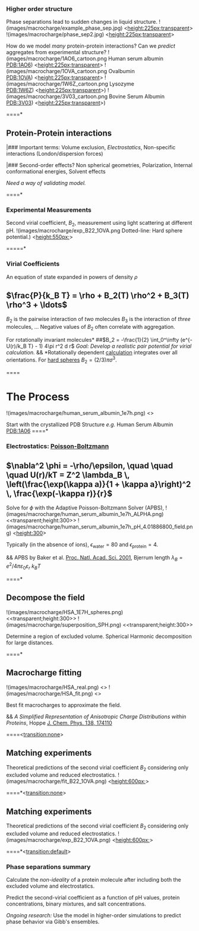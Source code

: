 ### Higher order structure
Phase separations lead to sudden changes in liquid structure.
!(images/macrocharge/example_phase_sep.jpg) <<height:225px;transparent>> 
!(images/macrocharge/phase_sep2.jpg) <<height:225px;transparent>> 

How do we model _many_ protein-protein interactions? 
Can we *predict* aggregates from experimental structure? 
!(images/macrocharge/1AO6_cartoon.png Human serum albumin<br><a href="http://www.rcsb.org/pdb/explore/explore.do?structureId=1ao6">PDB:1AO6</a>) <<height:225px;transparent>> 
!(images/macrocharge/1OVA_cartoon.png Ovalbumin<br><a href="http://www.rcsb.org/pdb/explore.do?structureId=1ova">PDB:1OVA</a>) <<height:225px;transparent>>
!(images/macrocharge/1W6Z_cartoon.png Lysozyme <br><a href="http://www.rcsb.org/pdb/explore/explore.do?structureId=1w6z">PDB:1W6Z</a>) <<height:225px;transparent>>)
!(images/macrocharge/3V03_cartoon.png Bovine Serum Albumin<br><a href="http://www.rcsb.org/pdb/explore/explore.do?structureId=3v03">PDB:3V03</a>) <<height:225px;transparent>>)

====*

## Protein-Protein interactions 

|### Important terms:
Volume exclusion, *Electrostatics*, 
Non-specific interactions (London/dispersion forces)

|### Second-order effects?
Non spherical geometries, Polarization,
Internal conformational energies, Solvent effects


_Need a way of validating model._

====*

### Experimental Measurements
Second virial coefficient, $B_{2}$, measurement 
using light scattering at different pH.
!(images/macrocharge/exp_B22_1OVA.png Dotted-line: Hard sphere potential.) <<height:550px;>>

=====*

### Virial Coefficients

An equation of state expanded in powers of density $\rho$
## $\frac{P}{k_B T} = \rho + B_2(T) \rho^2 + B_3(T) \rho^3 + \ldots$
$B_2$ is the pairwise interaction of _two_ molecules
$B_3$ is the interaction of _three_ molecules, ...
Negative values of $B_2$ often correlate with aggregation.

For rotationally invariant molecules*
##$B_2 = -\frac{1}{2} \int_0^\infty (e^{-U(r)/k_B T} - 1) 4\pi r^2 d r$
_Goal: Develop a realistic pair potential for virial calculation._
&& *Rotationally dependent [calculation](http://thoppe.github.io/Presentation_Research_Macrocharge/#/2/1) integrates over all orientations. For [hard spheres](http://thoppe.github.io/Presentation_Research_Macrocharge/#/5) $B_2 = (2/3)\pi \sigma^3$.

====

# The Process
!(images/macrocharge/human_serum_albumin_1e7h.png) <<transparent>>

Start with the crystallized PDB Structure
_e.g._ Human Serum Albumin [PDB:1A06](http://www.rcsb.org/pdb/explore/explore.do?structureId=1ao6")
====*

### Electrostatics: [Poisson-Boltzmann](http://thoppe.github.io/Presentation_Research_Macrocharge/#/6/2)
## $\nabla^2 \phi = -\rho/\epsilon, \quad \quad \quad U(r)/kT = Z^2 \lambda_B \, \left(\frac{\exp(\kappa a)}{1 + \kappa a}\right)^2 \, \frac{\exp(-\kappa r)}{r}$

Solve for $\phi$ with the Adaptive Poisson-Boltzmann Solver (APBS), 
!(images/macrocharge/human_serum_albumin_1e7h_ALPHA.png) <<transparent;height:300>>
!(images/macrocharge/human_serum_albumin_1e7h_pH_4.01886800_field.png) <<height:300>>

Typically (in the absence of ions), $\epsilon_{\text{water}} = 80$ and $\epsilon_{\text{protein}} = 4$.

&& APBS by Baker et al. [Proc. Natl. Acad. Sci. 2001](http://www.pnas.org/content/98/18/10037), Bjerrum length $\lambda_B = {e^2}/{4\pi \varepsilon_0 \varepsilon_r \  k_B T}$

====*
## Decompose the field

!(images/macrocharge/HSA_1E7H_spheres.png) <<transparent;height:300>>
!(images/macrocharge/superposition_SPH.png) <<transparent;height:300>>

Determine a region of excluded volume.
Spherical Harmonic decomposition for large distances.

====*

## Macrocharge fitting

!(images/macrocharge/HSA_real.png) <<transparent>>
!(images/macrocharge/HSA_fit.png)  <<transparent>>

Best fit macrocharges to approximate the field.

&& _A Simplified Representation of Anisotropic Charge Distributions within Proteins_, Hoppe [J. Chem. Phys.  138, 174110](http://scitation.aip.org/content/aip/journal/jcp/138/17/10.1063/1.4803099)

====<<transition:none>>

## Matching experiments
Theoretical predictions of the second virial coefficient $B_{2}$
considering only excluded volume and reduced electrostatics.
!(images/macrocharge/fit_B22_1OVA.png) <<height:600px;>>

====*<<transition:none>>
## Matching experiments
Theoretical predictions of the second virial coefficient $B_{2}$
considering only excluded volume and reduced electrostatics.
!(images/macrocharge/exp_B22_1OVA.png) <<height:600px;>>

====*<<transition:default>>
### Phase separations summary

Calculate the _non-ideality_ of a protein molecule after including 
both the excluded volume and electrostatics.

Predict the second-virial coefficient as a function of pH values, protein concentrations, binary mixtures, and salt concentrations.

*Ongoing research:* Use the model in higher-order simulations 
to predict phase behavior via Gibb's ensembles.
